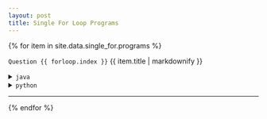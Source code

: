 ```yaml
---
layout: post
title: Single For Loop Programs
---
```


{% for item in site.data.single_for.programs %}

<code>Question {{ forloop.index }}</code>
{{ item.title | markdownify }}


<!--- java section --->
<details>
    <summary><code>java</code></summary>
    <p>
        {% highlight java %}
        {% if item.code == null %}
            //{{ site.pending }}
        {% else %}
            {{ item.code }}
        {% endif %}
        {% endhighlight %}
    </p>
</details>

<!--- python section --->
<details>
    <summary><code>python</code></summary>
    <p>
        {% highlight python %}
        {% if item.python == null %}
            #{{ site.pending }}
        {% else %}
            {{ item.python }}
        {% endif %}
        {% endhighlight %}
    </p>
</details>

<hr>

{% endfor %}
